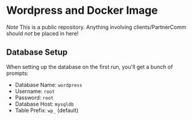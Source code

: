 # Wordpress and Docker Image
*Note* This is a public repository. Anything involving clients/PartnerComm should *not* be placed in here!

## Database Setup
When setting up the database on the first run, you'll get a bunch of prompts:
* Database Name: `wordpress`
* Username: `root`
* Password: `root`
* Database Host: `mysqldb`
* Table Prefix: `wp_` (default)
